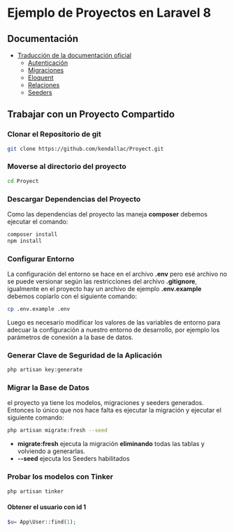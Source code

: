 # Ejemplo de Proyectos en Laravel 8

## Documentación

- [Traducción de la documentación oficial](https://docs.laraveles.com/docs/8)
  - [Autenticación](https://docs.laraveles.com/docs/8/authentication)
  - [Migraciones](https://docs.laraveles.com/docs/8/migrations)
  - [Eloquent](https://docs.laraveles.com/docs/8/eloquent)
  - [Relaciones](https://docs.laraveles.com/docs/8/eloquent-relationships)
  - [Seeders](https://docs.laraveles.com/docs/8/seeding)

## Trabajar con un Proyecto Compartido

### Clonar el Repositorio de git

```bash
git clone https://github.com/kendallac/Proyect.git
```

### Moverse al directorio del proyecto

```bash
cd Proyect
```

### Descargar Dependencias del Proyecto

Como las dependencias del proyecto las maneja **composer** debemos ejecutar el comando:

```bash
composer install
npm install
```

### Configurar Entorno

La configuración del entorno se hace en el archivo **.env** pero esé archivo no se puede versionar según las restricciones del archivo **.gitignore**, igualmente en el proyecto hay un archivo de ejemplo  **.env.example** debemos copiarlo con el siguiente comando:

```bash
cp .env.example .env
```

Luego es necesario modificar los valores de las variables de entorno para adecuar la configuración a nuestro entorno de desarrollo, por ejemplo los parámetros de conexión a la base de datos.

### Generar Clave de Seguridad de la Aplicación

```bash
php artisan key:generate
```

### Migrar la Base de Datos

el proyecto ya tiene los modelos, migraciones y seeders generados. Entonces lo único que nos hace falta es ejecutar la migración y ejecutar el siguiente comando:

```bash
php artisan migrate:fresh --seed
```

- **migrate:fresh** ejecuta la migración **eliminando** todas las tablas y volviendo a generarlas.
- **--seed** ejecuta los Seeders habilitados  

### Probar los modelos con Tinker

```bash
php artisan tinker
```

#### Obtener el usuario con id 1

```php
$u= App\User::find(1);
```
